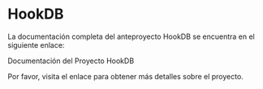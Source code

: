 # HookDB

La documentación completa del anteproyecto HookDB se encuentra en el siguiente enlace:

Documentación del Proyecto HookDB

Por favor, visita el enlace para obtener más detalles sobre el proyecto.
